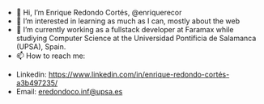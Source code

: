 - 👋 Hi, I’m Enrique Redondo Cortés, @enriquerecor
- 👀 I’m interested in learning as much as I can, mostly about the web
- 🌱 I’m currently working as a fullstack developer at Faramax while studiying Computer Science at the Universidad Pontificia de Salamanca (UPSA), Spain.
- 📫 How to reach me:
* Linkedin: https://www.linkedin.com/in/enrique-redondo-cortés-a3b497235/
* Email: eredondoco.inf@upsa.es
